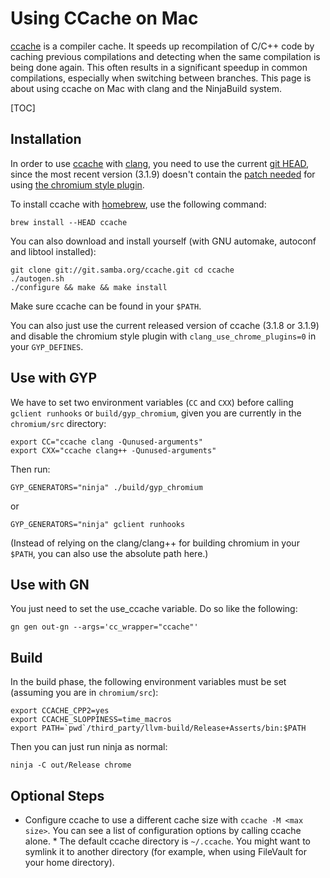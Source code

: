 # Using CCache on Mac

[ccache](http://ccache.samba.org/) is a compiler cache. It speeds up
recompilation of C/C++ code by caching previous compilations and detecting when
the same compilation is being done again. This often results in a significant
speedup in common compilations, especially when switching between branches. This
page is about using ccache on Mac with clang and the NinjaBuild system.

[TOC]

## Installation

In order to use [ccache](http://ccache.samba.org) with
[clang](clang.md), you need to use the
current [git HEAD](http://ccache.samba.org/repo.html), since the most recent
version (3.1.9) doesn't contain the
[patch needed](https://github.com/jrosdahl/ccache/pull/4) for using
[the chromium style plugin](clang.md#Using_plugins).

To install ccache with [homebrew](http://mxcl.github.com/homebrew/), use the
following command:

```shell
brew install --HEAD ccache
```

You can also download and install yourself (with GNU automake, autoconf and
libtool installed):

```shell
git clone git://git.samba.org/ccache.git cd ccache
./autogen.sh
./configure && make && make install
```

Make sure ccache can be found in your `$PATH`.

You can also just use the current released version of ccache (3.1.8 or 3.1.9)
and disable the chromium style plugin with `clang_use_chrome_plugins=0` in your
`GYP_DEFINES`.

## Use with GYP

We have to set two environment variables (`CC` and `CXX`) before calling
`gclient runhooks` or `build/gyp_chromium`, given you are currently in the
`chromium/src` directory:

```shell
export CC="ccache clang -Qunused-arguments"
export CXX="ccache clang++ -Qunused-arguments"
```

Then run:

```shell
GYP_GENERATORS="ninja" ./build/gyp_chromium
```

or

```shell
GYP_GENERATORS="ninja" gclient runhooks
```

(Instead of relying on the clang/clang++ for building chromium in your `$PATH`,
you can also use the absolute path here.)

## Use with GN

You just need to set the use\_ccache variable. Do so like the following:

```shell
gn gen out-gn --args='cc_wrapper="ccache"'
```

## Build

In the build phase, the following environment variables must be set (assuming
you are in `chromium/src`):

```shell
export CCACHE_CPP2=yes
export CCACHE_SLOPPINESS=time_macros
export PATH=`pwd`/third_party/llvm-build/Release+Asserts/bin:$PATH
```

Then you can just run ninja as normal:

```shell
ninja -C out/Release chrome
```

## Optional Steps

*   Configure ccache to use a different cache size with `ccache -M <max size>`.
    You can see a list of configuration options by calling ccache alone.  * The
    default ccache directory is `~/.ccache`. You might want to symlink it to
    another directory (for example, when using FileVault for your home
    directory).
